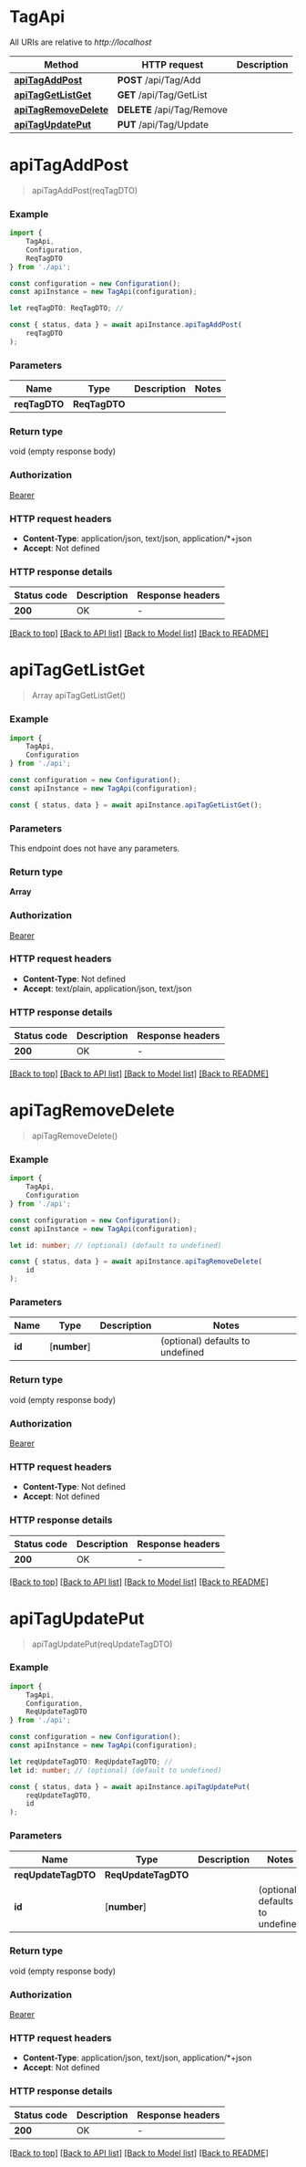# TagApi

All URIs are relative to *http://localhost*

|Method | HTTP request | Description|
|------------- | ------------- | -------------|
|[**apiTagAddPost**](#apitagaddpost) | **POST** /api/Tag/Add | |
|[**apiTagGetListGet**](#apitaggetlistget) | **GET** /api/Tag/GetList | |
|[**apiTagRemoveDelete**](#apitagremovedelete) | **DELETE** /api/Tag/Remove | |
|[**apiTagUpdatePut**](#apitagupdateput) | **PUT** /api/Tag/Update | |

# **apiTagAddPost**
> apiTagAddPost(reqTagDTO)


### Example

```typescript
import {
    TagApi,
    Configuration,
    ReqTagDTO
} from './api';

const configuration = new Configuration();
const apiInstance = new TagApi(configuration);

let reqTagDTO: ReqTagDTO; //

const { status, data } = await apiInstance.apiTagAddPost(
    reqTagDTO
);
```

### Parameters

|Name | Type | Description  | Notes|
|------------- | ------------- | ------------- | -------------|
| **reqTagDTO** | **ReqTagDTO**|  | |


### Return type

void (empty response body)

### Authorization

[Bearer](../README.md#Bearer)

### HTTP request headers

 - **Content-Type**: application/json, text/json, application/*+json
 - **Accept**: Not defined


### HTTP response details
| Status code | Description | Response headers |
|-------------|-------------|------------------|
|**200** | OK |  -  |

[[Back to top]](#) [[Back to API list]](../README.md#documentation-for-api-endpoints) [[Back to Model list]](../README.md#documentation-for-models) [[Back to README]](../README.md)

# **apiTagGetListGet**
> Array<ResTagDTO> apiTagGetListGet()


### Example

```typescript
import {
    TagApi,
    Configuration
} from './api';

const configuration = new Configuration();
const apiInstance = new TagApi(configuration);

const { status, data } = await apiInstance.apiTagGetListGet();
```

### Parameters
This endpoint does not have any parameters.


### Return type

**Array<ResTagDTO>**

### Authorization

[Bearer](../README.md#Bearer)

### HTTP request headers

 - **Content-Type**: Not defined
 - **Accept**: text/plain, application/json, text/json


### HTTP response details
| Status code | Description | Response headers |
|-------------|-------------|------------------|
|**200** | OK |  -  |

[[Back to top]](#) [[Back to API list]](../README.md#documentation-for-api-endpoints) [[Back to Model list]](../README.md#documentation-for-models) [[Back to README]](../README.md)

# **apiTagRemoveDelete**
> apiTagRemoveDelete()


### Example

```typescript
import {
    TagApi,
    Configuration
} from './api';

const configuration = new Configuration();
const apiInstance = new TagApi(configuration);

let id: number; // (optional) (default to undefined)

const { status, data } = await apiInstance.apiTagRemoveDelete(
    id
);
```

### Parameters

|Name | Type | Description  | Notes|
|------------- | ------------- | ------------- | -------------|
| **id** | [**number**] |  | (optional) defaults to undefined|


### Return type

void (empty response body)

### Authorization

[Bearer](../README.md#Bearer)

### HTTP request headers

 - **Content-Type**: Not defined
 - **Accept**: Not defined


### HTTP response details
| Status code | Description | Response headers |
|-------------|-------------|------------------|
|**200** | OK |  -  |

[[Back to top]](#) [[Back to API list]](../README.md#documentation-for-api-endpoints) [[Back to Model list]](../README.md#documentation-for-models) [[Back to README]](../README.md)

# **apiTagUpdatePut**
> apiTagUpdatePut(reqUpdateTagDTO)


### Example

```typescript
import {
    TagApi,
    Configuration,
    ReqUpdateTagDTO
} from './api';

const configuration = new Configuration();
const apiInstance = new TagApi(configuration);

let reqUpdateTagDTO: ReqUpdateTagDTO; //
let id: number; // (optional) (default to undefined)

const { status, data } = await apiInstance.apiTagUpdatePut(
    reqUpdateTagDTO,
    id
);
```

### Parameters

|Name | Type | Description  | Notes|
|------------- | ------------- | ------------- | -------------|
| **reqUpdateTagDTO** | **ReqUpdateTagDTO**|  | |
| **id** | [**number**] |  | (optional) defaults to undefined|


### Return type

void (empty response body)

### Authorization

[Bearer](../README.md#Bearer)

### HTTP request headers

 - **Content-Type**: application/json, text/json, application/*+json
 - **Accept**: Not defined


### HTTP response details
| Status code | Description | Response headers |
|-------------|-------------|------------------|
|**200** | OK |  -  |

[[Back to top]](#) [[Back to API list]](../README.md#documentation-for-api-endpoints) [[Back to Model list]](../README.md#documentation-for-models) [[Back to README]](../README.md)


